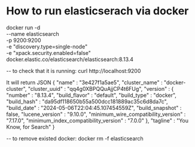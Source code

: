 # How to run elasticserach via docker

docker run -d \
  --name elasticsearch \
  -p 9200:9200 \
  -e "discovery.type=single-node" \
  -e "xpack.security.enabled=false" \
  docker.elastic.co/elasticsearch/elasticsearch:8.13.4

-- to check that it is running:
curl http://localhost:9200

It will return JSON 
{
  "name" : "3e427f1a5ae5",
  "cluster_name" : "docker-cluster",
  "cluster_uuid" : "qq4g0XBPQQuAjjCP4t6FUg",
  "version" : {
    "number" : "8.13.4",
    "build_flavor" : "default",
    "build_type" : "docker",
    "build_hash" : "da95df118650b55a500dcc181889ac35c6d8da7c",
    "build_date" : "2024-05-06T22:04:45.107454559Z",
    "build_snapshot" : false,
    "lucene_version" : "9.10.0",
    "minimum_wire_compatibility_version" : "7.17.0",
    "minimum_index_compatibility_version" : "7.0.0"
  },
  "tagline" : "You Know, for Search"
}

-- to remove existed docker:
docker rm -f elasticsearch
